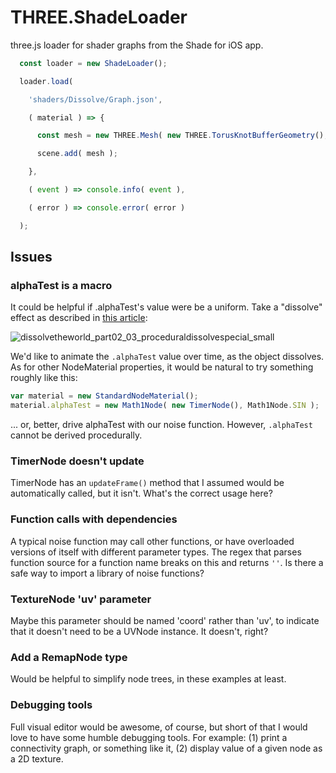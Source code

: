 # THREE.ShadeLoader

three.js loader for shader graphs from the Shade for iOS app.

```js
  const loader = new ShadeLoader();

  loader.load(

    'shaders/Dissolve/Graph.json',

    ( material ) => {

      const mesh = new THREE.Mesh( new THREE.TorusKnotBufferGeometry(), material );

      scene.add( mesh );

    },

    ( event ) => console.info( event ),

    ( error ) => console.error( error )

  );
```

## Issues

### alphaTest is a macro

It could be helpful if .alphaTest's value were be a uniform. Take a "dissolve" effect as described in [this article](http://glowfishinteractive.com/dissolving-the-world-part-2/):

![dissolvetheworld_part02_03_proceduraldissolvespecial_small](https://user-images.githubusercontent.com/1848368/51575747-353af880-1e68-11e9-8852-eebcaa14fa1a.gif)

We'd like to animate the `.alphaTest` value over time, as the object dissolves. As for other NodeMaterial properties, it would be natural to try something roughly like this:

```js
var material = new StandardNodeMaterial();
material.alphaTest = new Math1Node( new TimerNode(), Math1Node.SIN );
```

... or, better, drive alphaTest with our noise function. However, `.alphaTest` cannot be derived procedurally.

### TimerNode doesn't update

TimerNode has an `updateFrame()` method that I assumed would be automatically called, but it isn't. What's the correct usage here?

### Function calls with dependencies

A typical noise function may call other functions, or have overloaded versions of itself with different parameter types. The regex that parses function source for a function name breaks on this and returns `''`. Is there a safe way to import a library of noise functions?

### TextureNode 'uv' parameter

Maybe this parameter should be named 'coord' rather than 'uv', to indicate that it doesn't need to be a UVNode instance. It doesn't, right?

### Add a RemapNode type

Would be helpful to simplify node trees, in these examples at least.

### Debugging tools

Full visual editor would be awesome, of course, but short of that I would love to have some humble debugging tools. For example: (1) print a connectivity graph, or something like it, (2) display value of a given node as a 2D texture.